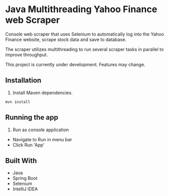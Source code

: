 # Java Multithreading Yahoo Finance web Scraper

Console web scraper that uses Selenium to automatically log into the Yahoo Finance website, scrape stock data and save to database.

The scraper utilizes multithreading to run several scraper tasks in parallel to improve throughput.

This project is currently under development. Features may change.


## Installation

1. Install Maven dependencies.

```
mvn install
```

## Running the app

1. Run as console application
- Navigate to Run in menu bar
- Click Run 'App'

## Built With

- Java
- Spring Boot
- Selenium
- IntelliJ IDEA